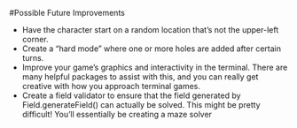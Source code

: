 #Possible Future Improvements
- Have the character start on a random location that’s not the upper-left corner.
- Create a “hard mode” where one or more holes are added after certain turns.
- Improve your game’s graphics and interactivity in the terminal. There are many helpful packages to assist with this, and you can really get creative with how you approach terminal games.
- Create a field validator to ensure that the field generated by Field.generateField() can actually be solved. This might be pretty difficult! You’ll essentially be creating a maze solver